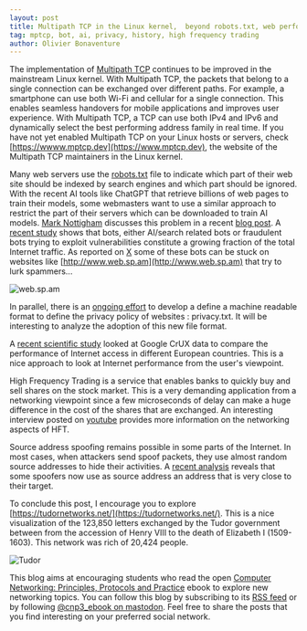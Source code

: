 ```yaml
---
layout: post
title: Multipath TCP in the Linux kernel,  beyond robots.txt, web performance, high frequency trading and the communication network of the Tudors
tag: mptcp, bot, ai, privacy, history, high frequency trading
author: Olivier Bonaventure
---
```



The implementation of [Multipath TCP](https://www.rfc-editor.org/rfc/rfc8684.html) continues to be improved in the mainstream Linux kernel. With Multipath TCP, the packets that belong to a single connection can be exchanged over different paths. For example, a smartphone can use both Wi-Fi and cellular for a single connection. This enables seamless handovers for mobile applications and improves user experience. With Multipath TCP, a TCP can use both IPv4 and IPv6 and dynamically select the best performing address family in real time. If you have not yet enabled Multipath TCP on your Linux hosts or servers, check [https://wwww.mptcp.dev](https://www.mptcp.dev), the website of the Multipath TCP maintainers in the Linux kernel.

Many web servers use the [robots.txt](https://www.rfc-editor.org/rfc/rfc9309.html) file to indicate which part of their web site should be indexed by search engines and which part should be ignored. With the recent AI tools like ChatGPT that retrieve billions of web pages to train their models, some webmasters want to use a similar approach to restrict the part of their servers which can be downloaded to train AI models. [Mark Nottigham](https://www.mnot.net/) discusses this problem in a recent [blog post](https://www.mnot.net/blog/2024/04/21/ai-control). A [recent study](https://www.imperva.com/company/press_releases/bots-make-up-half-of-all-internet-traffic-globally/) shows that bots, either AI/search related bots or fraudulent bots trying to exploit vulnerabilities constitute a growing fraction of the total Internet traffic. As reported on [X](https://x.com/chris_j_paxton/status/1778441113709281667?s=61&t=tP_GnIXAFXsfnvztGctEig) some of these bots can be stuck on websites like [http://www.web.sp.am](http://www.web.sp.am) that try to lurk spammers...


![web.sp.am]({{site.baseurl}}/images/spider.png)

In parallel, there is an [ongoing effort](https://www.privacytxt.dev) to develop a define a machine readable format to define the privacy policy of websites : privacy.txt. It will be interesting to analyze the adoption of this new file format.

A [recent scientific study](https://arxiv.org/abs/2308.06409) looked at Google CrUX data to compare the performance of Internet access in different European countries. This is a nice approach to look at Internet performance from the user's viewpoint.

High Frequency Trading is a service that enables banks to quickly buy and sell shares on the stock market. This is a very demanding application from a networking viewpoint since a few microseconds of delay can make a huge difference in the cost of the shares that are exchanged. An interesting interview posted on [youtube](https://www.youtube.com/watch?v=42AUkkN_nBs) provides more information on the networking aspects of HFT. 


Source address spoofing remains possible in some parts of the Internet. In most cases, when attackers send spoof packets, they use almost random source addresses to hide their activities. A [recent analysis](https://blog.apnic.net/2024/04/19/destination-adjacent-source-address-spoofing/) reveals that some spoofers now use as source address an address that is very close to their target. 

To conclude this post, I encourage you to explore [https://tudornetworks.net/](https://tudornetworks.net/). This is a nice visualization of the 123,850 letters exchanged by the Tudor government between from the accession of Henry VIII to the death of Elizabeth I (1509-1603). This network was rich of 20,424 people. 

![Tudor]({{site.baseurl}}/images/tudor.png)


This blog aims at encouraging students who read the open [Computer Networking: Principles, Protocols and Practice](https://www.computer-networking.info) ebook to explore new networking topics. You can follow this blog by subscribing to its [RSS feed](http://blog.computer-networking.info/feed.xml) or by following [@cnp3_ebook on mastodon](https://mastodon.acm.org/@cnp3_ebook). Feel free to share the posts that you find interesting on your preferred social network.